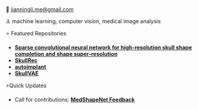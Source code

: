 :email: jianningli.me@gmail.com

:anchor: machine learning, computer vision, medical image analysis

:star: Featured Repositories
* [**Sparse convolutional neural network for high-resolution skull shape completion and shape super-resolution**](https://github.com/Jianningli/SparseCNN)
* [**SkullRec**](https://github.com/Project-MONAI/research-contributions/tree/main/SkullRec)
* [**autoimplant**](https://github.com/Jianningli/autoimplant)
* [**SkullVAE**](https://github.com/Jianningli/skullVAE)
  
⚡Quick Updates
* Call for contributions: [**MedShapeNet Feedback**](https://github.com/Jianningli/medshapenet-feedback)


